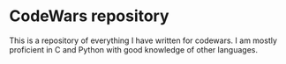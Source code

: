 # CodeWars repository

This is a repository of everything I have written for codewars. I am mostly proficient in C and Python with good knowledge of other languages.
